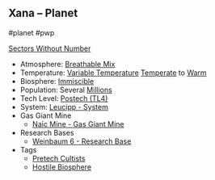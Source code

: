 ## Xana &ndash; Planet

#planet #pwp

[Sectors Without Number](https://sectorswithoutnumber.com/sector/bfDcBzTtgpeyLUfwzjio/planet/lOOJteBUBZh2US2YZqKb)

- Atmosphere: [Breathable Mix](STARS%20WITHOUT%20NUMBER,%20FREE%20EDITION%20-%20obsidian.md#^atmosphere-breathable-mix)
- Temperature: [Variable Temperature](STARS%20WITHOUT%20NUMBER,%20FREE%20EDITION%20-%20obsidian.md#^climate-variable) [Temperate](STARS%20WITHOUT%20NUMBER,%20FREE%20EDITION%20-%20obsidian.md#^climate-temperate) to [Warm](STARS%20WITHOUT%20NUMBER,%20FREE%20EDITION%20-%20obsidian.md#^climate-warm)
- Biosphere: [Immiscible](STARS%20WITHOUT%20NUMBER,%20FREE%20EDITION%20-%20obsidian.md#^biosphere-immiscible)
- Population: Several [Millions](STARS%20WITHOUT%20NUMBER,%20FREE%20EDITION%20-%20obsidian.md#^population-size-millions)
- Tech Level: [Postech (TL4)](STARS%20WITHOUT%20NUMBER,%20FREE%20EDITION%20-%20obsidian.md#^planetary-tech-level-4)
- System: [Leucipp - System](Leucipp%20-%20System.md)
- Gas Giant Mine
	- [Naic Mine - Gas Giant Mine](Naic%20Mine%20-%20Gas%20Giant%20Mine.md)
- Research Bases
	- [Weinbaum 6 - Research Base](Weinbaum%206%20-%20Research%20Base.md)
- Tags
   - [Pretech Cultists](STARS%20WITHOUT%20NUMBER,%20FREE%20EDITION%20-%20obsidian.md#Pretech%20Cultists)
   - [Hostile Biosphere](STARS%20WITHOUT%20NUMBER,%20FREE%20EDITION%20-%20obsidian.md#Hostile%20Biosphere)


